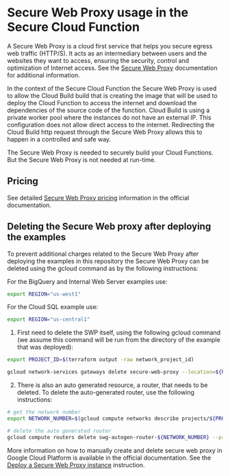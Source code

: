 # Secure Web Proxy usage in the Secure Cloud Function

A Secure Web Proxy is a cloud first service that helps you secure egress web traffic (HTTP/S). It acts as an intermediary between users and the websites they want to access, ensuring the security, control and optimization of Internet access. See the  [Secure Web Proxy](https://cloud.google.com/secure-web-proxy/docs/overview) documentation for additional information.

In the context of the Secure Cloud Function the Secure Web Proxy is used  to allow the Cloud Build build that is creating the image that will be used to deploy the Cloud Function to access the internet and download the dependencies of the source code of the function.
Cloud Build is using a private worker pool where the instances do not have an external IP. This configuration does not allow direct access to the internet. Redirecting the Cloud Build http request through the Secure Web Proxy allows this to happen in a controlled and safe way.

The Secure Web Proxy is needed to securely build your Cloud Functions. But the Secure Web Proxy  is not needed at run-time.

## Pricing

See detailed  [Secure Web Proxy pricing](https://cloud.google.com/secure-web-proxy/pricing) information in the official documentation.

## Deleting the Secure Web proxy after deploying the examples

To prevent additional charges related to the Secure Web Proxy after deploying the examples in this repository the Secure Web Proxy can be deleted using the gcloud command as by the following instructions:

For the BigQuery and Internal Web Server examples use:

```bash
export REGION="us-west1"
```

For the Cloud SQL example use:

```bash
export REGION="us-central1"
```

1. First need to delete the SWP itself, using the following gcloud command (we assume this command will be run from the directory of the example that was deployed):

```bash
export PROJECT_ID=$(terraform output -raw network_project_id)

gcloud network-services gateways delete secure-web-proxy --location=${REGION} --project=${PROJECT_ID}
```

2. There is also an auto generated resource, a router, that needs to be deleted.
To delete the auto-generated router, use the following instructions:

```bash
# get the network number
export NETWORK_NUMBER=$(gcloud compute networks describe projects/${PROJECT_ID}/regions/${REGION}/networks/vpc-secure-cloud-function --format='value(id)')

# delete the auto generated router
gcloud compute routers delete swg-autogen-router-${NETWORK_NUMBER} --project=${PROJECT_ID}
```

More information on how to manually create and delete secure web proxy in Google Cloud Platform is available in the official documentation. See the [Deploy a Secure Web Proxy instance](https://cloud.google.com/secure-web-proxy/docs/quickstart#clean-up) instruction.
